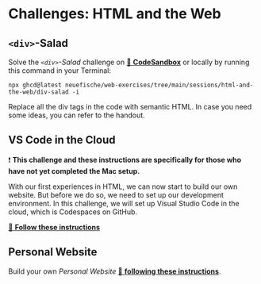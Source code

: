 # Challenges: HTML and the Web

## `<div>`-Salad

Solve the _`<div>`-Salad_ challenge on
[🔗 **CodeSandbox**](https://codesandbox.io/s/github/neuefische/web-exercises/tree/main/sessions/html-and-the-web/div-salad?file=/README.md)
or locally by running this command in your Terminal:

```
npx ghcd@latest neuefische/web-exercises/tree/main/sessions/html-and-the-web/div-salad -i
```

Replace all the div tags in the code with semantic HTML. In case you need some ideas, you can refer
to the handout.

## VS Code in the Cloud

:exclamation: **This challenge and these instructions are specifically for those who have not yet completed the Mac setup.**

With our first experiences in HTML, we can now start to build our own website. But before we do so, we need to set up our development environment. In this challenge, we will set up Visual Studio Code in the cloud, which is Codespaces on GitHub.

[🔗 **Follow these instructions**](https://github.com/neuefische/web-exercises/tree/main/sessions/html-and-the-web/github-codespaces)

## Personal Website

Build your own _Personal Website_
[🔗 **following these instructions**](https://github.com/neuefische/web-exercises/tree/main/sessions/html-and-the-web/personal-website).
